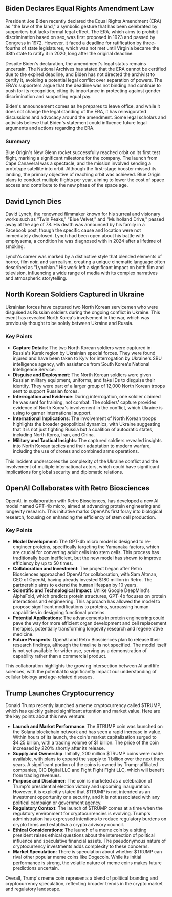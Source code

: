 ## Biden Declares Equal Rights Amendment Law

President Joe Biden recently declared the Equal Rights Amendment (ERA) as "the law of the land," a
symbolic gesture that has been celebrated by supporters but lacks formal legal effect. The ERA,
which aims to prohibit discrimination based on sex, was first proposed in 1923 and passed by
Congress in 1972. However, it faced a deadline for ratification by three-fourths of state
legislatures, which was not met until Virginia became the 38th state to ratify it in 2020, long
after the original deadline.

Despite Biden's declaration, the amendment's legal status remains uncertain. The National Archives
has stated that the ERA cannot be certified due to the expired deadline, and Biden has not directed
the archivist to certify it, avoiding a potential legal conflict over separation of powers. The
ERA's supporters argue that the deadline was not binding and continue to push for its recognition,
citing its importance in protecting against gender discrimination and supporting equal pay.

Biden's announcement comes as he prepares to leave office, and while it does not change the legal
standing of the ERA, it has reinvigorated discussions and advocacy around the amendment. Some legal
scholars and activists believe that Biden's statement could influence future legal arguments and
actions regarding the ERA.

### Summary

Blue Origin's New Glenn rocket successfully reached orbit on its first test flight, marking a
significant milestone for the company. The launch from Cape Canaveral was a spectacle, and the
mission involved sending a prototype satellite into orbit. Although the first-stage booster missed
its landing, the primary objective of reaching orbit was achieved. Blue Origin plans to conduct
multiple flights per year, aiming to lower the cost of space access and contribute to the new phase
of the space age.

## David Lynch Dies

David Lynch, the renowned filmmaker known for his surreal and visionary works such as "Twin Peaks,"
"Blue Velvet," and "Mulholland Drive," passed away at the age of 78. His death was announced by his
family in a Facebook post, though the specific cause and location were not immediately disclosed.
Lynch had been open about his battle with emphysema, a condition he was diagnosed with in 2024 after
a lifetime of smoking.

Lynch's career was marked by a distinctive style that blended elements of horror, film noir, and
surrealism, creating a unique cinematic language often described as "Lynchian." His work left a
significant impact on both film and television, influencing a wide range of media with its complex
narratives and atmospheric storytelling.

## North Korean Soldiers Captured in Ukraine

Ukrainian forces have captured two North Korean servicemen who were disguised as Russian soldiers
during the ongoing conflict in Ukraine. This event has revealed North Korea's involvement in the
war, which was previously thought to be solely between Ukraine and Russia.

### Key Points

- **Capture Details**: The two North Korean soldiers were captured in Russia's Kursk region by
  Ukrainian special forces. They were found injured and have been taken to Kyiv for interrogation by
  Ukraine's SBU intelligence agency, with assistance from South Korea's National Intelligence
  Service.
- **Disguise and Deployment**: The North Korean soldiers were given Russian military equipment,
  uniforms, and fake IDs to disguise their identity. They were part of a larger group of 12,000
  North Korean troops sent to support Russian forces.
- **Interrogation and Evidence**: During interrogation, one soldier claimed he was sent for
  training, not combat. The soldiers' capture provides evidence of North Korea's involvement in the
  conflict, which Ukraine is using to garner international support.
- **International Implications**: The involvement of North Korean troops highlights the broader
  geopolitical dynamics, with Ukraine suggesting that it is not just fighting Russia but a coalition
  of autocratic states, including North Korea, Iran, and China.
- **Military and Tactical Insights**: The captured soldiers revealed insights into North Korean
  tactics and their adaptation to modern warfare, including the use of drones and combined arms
  operations.

This incident underscores the complexity of the Ukraine conflict and the involvement of multiple
international actors, which could have significant implications for global security and diplomatic
relations.

## OpenAI Collaborates with Retro Biosciences

OpenAI, in collaboration with Retro Biosciences, has developed a new AI model named GPT-4b micro,
aimed at advancing protein engineering and longevity research. This initiative marks OpenAI's first
foray into biological research, focusing on enhancing the efficiency of stem cell production.

### Key Points

- **Model Development**: The GPT-4b micro model is designed to re-engineer proteins, specifically
  targeting the Yamanaka factors, which are crucial for converting adult cells into stem cells. This
  process has traditionally been inefficient, but the new model has shown to improve efficiency by
  up to 50 times.
- **Collaboration and Investment**: The project began after Retro Biosciences approached OpenAI for
  collaboration, with Sam Altman, CEO of OpenAI, having already invested $180 million in Retro. The
  partnership aims to extend the human lifespan by 10 years.
- **Scientific and Technological Impact**: Unlike Google DeepMind's AlphaFold, which predicts
  protein structures, GPT-4b focuses on protein interactions and engineering. This approach has
  allowed the model to propose significant modifications to proteins, surpassing human capabilities
  in designing functional proteins.
- **Potential Applications**: The advancements in protein engineering could pave the way for more
  efficient organ development and cell replacement therapies, potentially transforming longevity
  research and regenerative medicine.
- **Future Prospects**: OpenAI and Retro Biosciences plan to release their research findings,
  although the timeline is not specified. The model itself is not yet available for wider use,
  serving as a demonstration of capability rather than a commercial product.

This collaboration highlights the growing intersection between AI and life sciences, with the
potential to significantly impact our understanding of cellular biology and age-related diseases.

## Trump Launches Cryptocurrency

Donald Trump recently launched a meme cryptocurrency called $TRUMP, which has quickly gained
significant attention and market value. Here are the key points about this new venture:

- **Launch and Market Performance**: The $TRUMP coin was launched on the Solana blockchain network
  and has seen a rapid increase in value. Within hours of its launch, the coin's market
  capitalization surged to $4.25 billion, with a trading volume of $1 billion. The price of the coin
  increased by 220% shortly after its release.
- **Supply and Ownership**: Initially, 200 million $TRUMP coins were made available, with plans to
  expand the supply to 1 billion over the next three years. A significant portion of the coins is
  owned by Trump-affiliated companies, CIC Digital LLC and Fight Fight Fight LLC, which will benefit
  from trading revenues.
- **Purpose and Disclaimer**: The coin is marketed as a celebration of Trump's presidential election
  victory and upcoming inauguration. However, it is explicitly stated that $TRUMP is not intended as
  an investment opportunity or a security, and it is not associated with any political campaign or
  government agency.
- **Regulatory Context**: The launch of $TRUMP comes at a time when the regulatory environment for
  cryptocurrencies is evolving. Trump's administration has expressed intentions to reduce regulatory
  burdens on crypto firms and establish a crypto advisory council.
- **Ethical Considerations**: The launch of a meme coin by a sitting president raises ethical
  questions about the intersection of political influence and speculative financial assets. The
  pseudonymous nature of cryptocurrency investments adds complexity to these concerns.
- **Market Speculation**: There is speculation about whether $TRUMP can rival other popular meme
  coins like Dogecoin. While its initial performance is strong, the volatile nature of meme coins
  makes future predictions uncertain.

Overall, Trump's meme coin represents a blend of political branding and cryptocurrency speculation,
reflecting broader trends in the crypto market and regulatory landscape.
